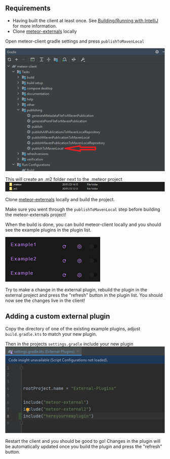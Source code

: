 ## Requirements

- Having built the client at least once. See [Building/Running with IntelliJ](https://github.com/MeteorLite/meteor-client/wiki/Building-&-Running-With-IntelliJ) for more information.
- Clone [meteor-externals](https://github.com/MeteorLite/meteor-externals) locally

Open meteor-client gradle settings and press `publishToMavenLocal`

![runConfigurations](images/publishToMavenLocal.png)

This will create an .m2 folder next to the .meteor project
![runConfigurations](images/dotm2.png)

Clone [meteor-externals](https://github.com/MeteorLite/meteor-externals) locally and build the project.

Make sure you went through the `publishToMavenLocal` step before building the meteor-externals project!

When the build is done, you can build meteor-client locally and you should see the example plugins in the plugin list.

![externalExamples](images/externalExamples.png)

Try to make a change in the external plugin, rebuild the plugin in the external project and press the "refresh" button in the plugin list. You should now see the changes live in the client!

## Adding a custom external plugin

Copy the directory of one of the existing example plugins, adjust `build.gradle.kts` to match your new plugin.

Then in the projects `settings.gradle` include your new plugin
![includeExample](images/includeExample.png)

Restart the client and you should be good to go! Changes in the plugin will be automatically updated once you build the plugin and press the "refresh" button.
